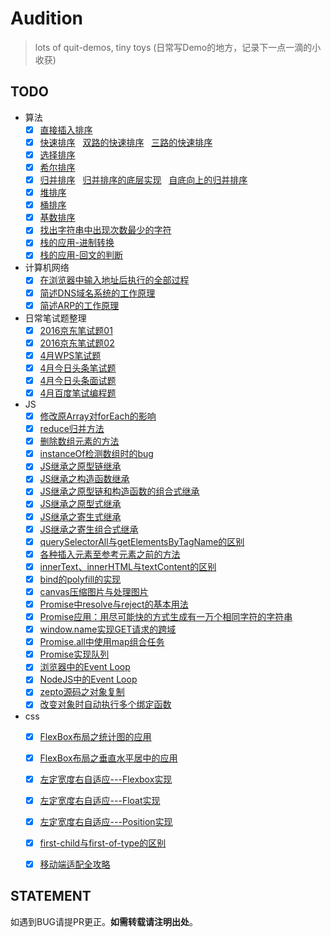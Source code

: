 # Audition

> lots of quit-demos, tiny toys (日常写Demo的地方，记录下一点一滴的小收获)

## TODO

- 算法
    - [x] [直接插入排序](Algorithm/Sortion/insertionSort.js)
    - [x] [快速排序](Algorithm/Sortion/quickSortDigging.js)&nbsp;&nbsp;&nbsp;[双路的快速排序](Algorithm/Sortion/quickSortionTwoWay.js)&nbsp;&nbsp;&nbsp;[三路的快速排序](Algorithm/Sortion/quickSortionThreeWay.js)
    - [x] [选择排序](Algorithm/Sortion/selectionSort.js)
    - [x] [希尔排序](Algorithm/Sortion/shellSort.js)
    - [x] [归并排序](Algorithm/Sortion/mergeSort.js)&nbsp;&nbsp;&nbsp;[归并排序的底层实现](Algorithm/Sortion/originMergeSortion.js)&nbsp;&nbsp;&nbsp;[自底向上的归并排序](Algorithm/Sortion/mergeSortBottomUp.js)
    - [x] [堆排序](Algorithm/Sortion/heapSortion.js)
    - [x] [桶排序](Algorithm/Sortion/bucketSortion.js)
    - [x] [基数排序](Algorithm/Sortion/radixSortion.js)
    - [x] [找出字符串中出现次数最少的字符](Algorithm/objectFindLess.js)
    - [x] [栈的应用-进制转换](Algorithm/dataStructures/radixConvert.js)
    - [x] [栈的应用-回文的判断](Algorithm/dataStructures/isPalindrome.js)
    
- 计算机网络
    - [x] [在浏览器中输入地址后执行的全部过程](Network/index.md#在浏览器中输入wwwbaiducom后执行的全部过程)
    - [x] [简述DNS域名系统的工作原理](Network/index.md#简述dns域名系统的工作原理)
    - [x] [简述ARP的工作原理](Network/index.md#简述arp的工作原理)
    
- 日常笔试题整理
    - [x] [2016京东笔试题01](Algorithm/ACM/JD201601.js)
    - [x] [2016京东笔试题02](Algorithm/ACM/JD201602.js)
    - [x] [4月WPS笔试题](DailyProblem/2017-4-15WPS/README.md)
    - [x] [4月今日头条笔试题](DailyProblem/2017-4-18toutiao/README.md)
    - [x] [4月今日头条面试题](DailyProblem/2017-4-27toutiao/README.md)
    - [x] [4月百度笔试编程题](Algorithm/ACM/baidu20160427.js)
    
- JS
    - [x] [修改原Array对forEach的影响](ArrayMethods/forEachEffect.js)
    - [x] [reduce归并方法](ArrayMethods/reduce.js)
    - [x] [删除数组元素的方法](ArrayMethods/removes.js)
    - [x] [instanceOf检测数组时的bug](ArrayMethods/instanceOfBug.html)
    - [x] [JS继承之原型链继承](extends/prototypeExtends.js)
    - [x] [JS继承之构造函数继承](extends/constructorStealing.js)
    - [x] [JS继承之原型链和构造函数的组合式继承](extends/combinationInheritance.js)
    - [x] [JS继承之原型式继承](prototypalInheritace.js)
    - [x] [JS继承之寄生式继承](extends/parasiticExtends.js)
    - [x] [JS继承之寄生组合式继承](extends/parasiticCombination.js)
    - [x] [querySelectorAll与getElementsByTagName的区别](DOM/querySelectorAll.html)
    - [x] [各种插入元素至参考元素之前的方法](DOM/insertAdjacentElement.html)
    - [x] [innerText、innerHTML与textContent的区别](DOM/textContent-innerText-innerHtml.html)
    - [x] [bind的polyfill的实现](Algorithm/JS/bind-polyfill.js)
    - [x] [canvas压缩图片与处理图片](DOM/compressImage.html)
    - [x] [Promise中resolve与reject的基本用法](Algorithm/JS/Promise/readFilePromise.js)
    - [x] [Promise应用：用尽可能快的方式生成有一万个相同字符的字符串](Algorithm/JS/Promise/produceChar.js)
    - [x] [window.name实现GET请求的跨域](Algorithm/JS/window-name-cross-domain/index.html)
    - [x] [Promise.all中使用map组合任务](JS/Promise/thenReturnPromise01.js)
    - [x] [Promise实现队列](JS/Promise/thenReturnPromise02.js)
    - [x] [浏览器中的Event Loop](EventLoop/Native/README.md)
    - [x] [NodeJS中的Event Loop](EventLoop/Nodejs/README.md)
    - [x] [zepto源码之对象复制](DailyProblem/201706/zeptoExtend.js)
    - [x] [改变对象时自动执行多个绑定函数](JS/autoExecuteMoreHandler.js)

- css
    - [x] [FlexBox布局之统计图的应用](CSS/Flexbox/diagramChart.html)
    - [x] [FlexBox布局之垂直水平居中的应用](CSS/Flexbox/verticalCenter.html)
    - [x] [左定宽度右自适应---Flexbox实现](CSS/Flexbox/leftFixedWidth-flexbox.html)
    - [x] [左定宽度右自适应---Float实现](CSS/Flexbox/leftFixedWidth-float.html)
    - [x] [左定宽度右自适应---Position实现](CSS/Flexbox/leftFixedWidth-position.html)
    - [x] [first-child与first-of-type的区别](CSS/CSS3/first-child.html)
    - [x] [移动端适配全攻略](CSS/mobileAdaptation.md)
    

## STATEMENT

如遇到BUG请提PR更正。**如需转载请注明出处**。